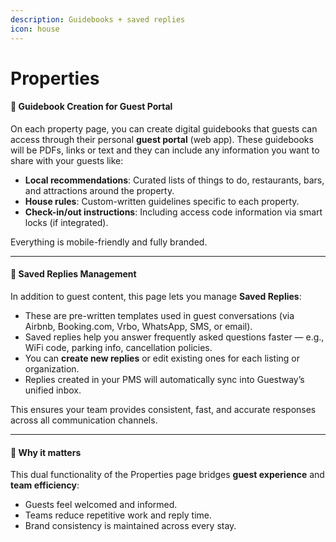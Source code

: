```yaml
---
description: Guidebooks + saved replies
icon: house
---
```


# Properties

#### 🏡 **Guidebook Creation for Guest Portal**

On each property page, you can create digital guidebooks that guests can access through their personal **guest portal** (web app). These guidebooks will be PDFs, links or text and they can include any information you want to share with your guests like:

* **Local recommendations**: Curated lists of things to do, restaurants, bars, and attractions around the property.
* **House rules**: Custom-written guidelines specific to each property.
* **Check-in/out instructions**: Including access code information via smart locks (if integrated).

Everything is mobile-friendly and fully branded.

***

#### 💬 **Saved Replies Management**

In addition to guest content, this page lets you manage **Saved Replies**:

* These are pre-written templates used in guest conversations (via Airbnb, Booking.com, Vrbo, WhatsApp, SMS, or email).
* Saved replies help you answer frequently asked questions faster — e.g., WiFi code, parking info, cancellation policies.
* You can **create new replies** or edit existing ones for each listing or organization.
* Replies created in your PMS will automatically sync into Guestway’s unified inbox.

This ensures your team provides consistent, fast, and accurate responses across all communication channels.

***

#### 🎯 Why it matters

This dual functionality of the Properties page bridges **guest experience** and **team efficiency**:

* Guests feel welcomed and informed.
* Teams reduce repetitive work and reply time.
* Brand consistency is maintained across every stay.

